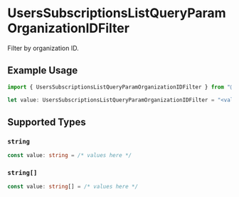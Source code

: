 # UsersSubscriptionsListQueryParamOrganizationIDFilter

Filter by organization ID.

## Example Usage

```typescript
import { UsersSubscriptionsListQueryParamOrganizationIDFilter } from "@polar-sh/sdk/models/operations";

let value: UsersSubscriptionsListQueryParamOrganizationIDFilter = "<value>";
```

## Supported Types

### `string`

```typescript
const value: string = /* values here */
```

### `string[]`

```typescript
const value: string[] = /* values here */
```

